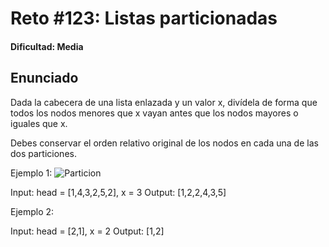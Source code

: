 # Reto #123: Listas particionadas

#### Dificultad: Media

## Enunciado

Dada la cabecera de una lista enlazada y un valor x, divídela de forma que todos los nodos menores que x vayan antes que los nodos mayores o iguales que x.

Debes conservar el orden relativo original de los nodos en cada una de las dos particiones.

Ejemplo 1:
![Particion](https://assets.leetcode.com/uploads/2021/01/04/partition.jpg)

Input: head = [1,4,3,2,5,2], x = 3
Output: [1,2,2,4,3,5]

Ejemplo 2:

Input: head = [2,1], x = 2
Output: [1,2]
